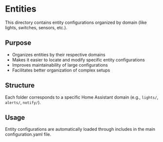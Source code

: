 # Entities

This directory contains entity configurations organized by domain (like lights, switches, sensors, etc.).

## Purpose

- Organizes entities by their respective domains
- Makes it easier to locate and modify specific entity configurations
- Improves maintainability of large configurations
- Facilitates better organization of complex setups

## Structure

Each folder corresponds to a specific Home Assistant domain (e.g., `lights/`, `alerts/`, `notify/`).

## Usage

Entity configurations are automatically loaded through includes in the main configuration.yaml file.
